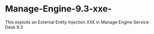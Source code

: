 # Manage-Engine-9.3-xxe-
This exploits an External Entity Injection XXE in Manage Engine Service Desk 9.3
